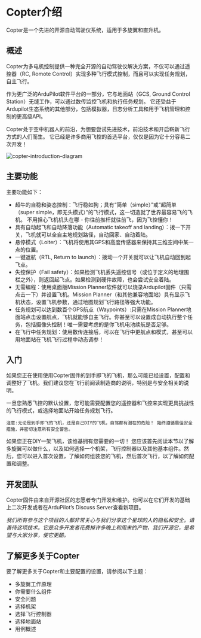 # Copter介绍

Copter是一个先进的开源自动驾驶仪系统，适用于多旋翼和直升机。

## 概述

Copter为多电机控制提供一种完全开源的自动驾驶仪解决方案，不仅可以通过遥控器（RC, Romote Control）实现多种飞行模式控制，而且可以实现任务规划，自主飞行。

作为更广泛的ArduPilot软件平台的一部分，它与地面站（GCS, Ground Control Station）无缝工作，可以通过数传监控飞机和执行任务规划。 它还受益于Ardupilot生态系统的其他部分，包括模拟器，日志分析工具和用于飞机管理和控制的更高级API。

Copter处于空中机器人的前沿，为想要尝试先进技术，前沿技术和开启崭新飞行方式的人们而生。 它已经是许多商用飞控的首选平台，仅仅是因为它十分容易二次开发！

![copter-introduction-diagram](http://ardupilot.org/copter/_images/copter-introduction-diagram.jpg)

## 主要功能

主要功能如下：

* 超牛的自稳和姿态控制：飞行稳如狗；具有“简单（simple）”或“超简单（super simple，即无头模式）”的飞行模式，这一切造就了世界最容易飞的飞机。
  不用担心飞机机头在哪 - 你往前推杆就往前飞，因为飞控懂你！
* 具有自动起飞和自动降落功能（Automatic takeoff and landing）：拨一下开关，飞机就可以全自主地规划路径，自动回家、自动着陆。
* 悬停模式（Loiter）：飞机将使用其GPS和高度传感器来保持其三维空间中某一点的位置。
* 一键返航（RTL, Return to launch）：拨动一个开关就可以让飞机自动回到起飞点。
* 失控保护（Fail safety）：如果检测飞机丢失遥控信号（或位于定义的地理围栏之外），则返回起飞点。如果检测到硬件故障，也会尝试安全着陆。
* 无需编程：使用桌面版Mission Planner软件就可以烧录Ardupilot固件（只需点击一下）并设置飞机。Mission Planner（和其他兼容地面站）具有显示飞机状态，设置飞机参数，通过地图规划飞行路径等强大功能。
* 任务规划可以达到数百个GPS航点（Waypoints）:只需在Mission Planner地面站点击设置航点，飞机就能够自主飞行。你甚至可以设置成自动执行整个任务，包括摄像头控制！唯一需要考虑的是你飞机电池续航是否足够。
* 在飞行中任务规划：使用数传连接后，可以在飞行中更航点和模式，甚至可以用地面站在飞机飞行过程中动态调参！

## 入门

如果您正在使用使用Copter固件的到手即飞的飞机，那么可能已经设置，配置和调整好了飞机。我们建议您在飞行前阅读制造商的说明，特别是与安全相关的说明。

一旦您熟悉飞控的默认设置，您可能需要配置您的遥控器和飞控来实现更具挑战性的飞行模式，或选择地面站开始任务规划飞行。

```
注意:无论是到手即飞的飞机，还是自己DIY的飞机，自驾都有潜在的危险！ 始终遵循最佳安全措施，并密切注意所有安全警告。
```


如果您正在DIY一架飞机，该维基拥有您需要的一切！ 您应该首先阅读本节以了解多旋翼可以做什么，以及如何选择一个机架，飞行控制器以及其他基本组件。然后，您可以进入首次设置，了解如何组装您的飞机，然后首次飞行，以了解如何配置和调整。

## 开发团队

Copter固件由来自开源社区的志愿者专门开发和维护。你可以在它们开发的基础上二次开发或者在ArduPilot’s Discuss Server查看新项目。

*我们所有参与这个项目的人都非常关心与我们分享这个星球的人的隐私和安全。请善待这项技术。它是众多开发者花费掉许多晚上和周末的产物，我们开源它，是希望与大家分享，使它更酷。*

## 了解更多关于Copter

要了解更多关于Copter和主要配置的设置，请参阅以下主题：

* 多旋翼工作原理
* 你需要什么组件
* 安全问题
* 选择机架
* 选择飞行控制器
* 选择地面站
* 用例概述
